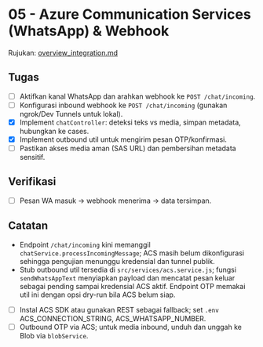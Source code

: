 # 05 - Azure Communication Services (WhatsApp) & Webhook

Rujukan: [overview_integration.md](../../overview_integration.md)

## Tugas

- [ ] Aktifkan kanal WhatsApp dan arahkan webhook ke `POST /chat/incoming`.
- [ ] Konfigurasi inbound webhook ke `POST /chat/incoming` (gunakan ngrok/Dev Tunnels untuk lokal).
- [x] Implement `chatController`: deteksi teks vs media, simpan metadata, hubungkan ke cases.
- [x] Implement outbound util untuk mengirim pesan OTP/konfirmasi.
- [ ] Pastikan akses media aman (SAS URL) dan pembersihan metadata sensitif.

## Verifikasi

- [ ] Pesan WA masuk → webhook menerima → data tersimpan.

## Catatan

- Endpoint `/chat/incoming` kini memanggil `chatService.processIncomingMessage`; ACS masih belum dikonfigurasi sehingga pengujian menunggu kredensial dan tunnel publik.
- Stub outbound util tersedia di `src/services/acs.service.js`; fungsi `sendWhatsAppText` menyiapkan payload dan mencatat pesan keluar sebagai pending sampai kredensial ACS aktif. Endpoint OTP memakai util ini dengan opsi dry-run bila ACS belum siap.
- [ ] Instal ACS SDK atau gunakan REST sebagai fallback; set `.env` ACS_CONNECTION_STRING, ACS_WHATSAPP_NUMBER.
- [ ] Outbound OTP via ACS; untuk media inbound, unduh dan unggah ke Blob via `blobService`.
